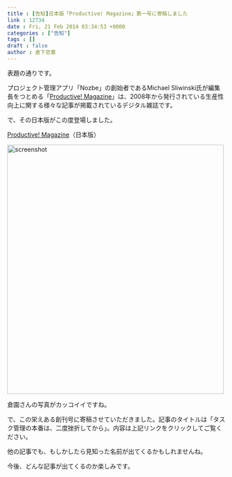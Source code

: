 ```yaml
---
title : [告知]日本版「Productive! Magazine」第一号に寄稿しました
link : 12734
date : Fri, 21 Feb 2014 03:34:53 +0000
categories : ["告知"]
tags : []
draft : false
author : 倉下忠憲
---
```


表題の通りです。

プロジェクト管理アプリ「Nozbe」の創始者であるMichael Sliwinski氏が編集長をつとめる「<a href="http://productivemag.com/" target="_blank">Productive! Magazine</a>」は、2008年から発行されている生産性向上に関する様々な記事が掲載されているデジタル雑誌です。

で、その日本版がこの度登場しました。

<a href="http://productivemag.jp/1" target="_blank">Productive! Magazine</a>（日本版）

<a href="http://productivemag.jp"><img src="https://rashita.net/blog/wp-content/uploads/2014/02/screenshot27.png" alt="screenshot" width="500" height="574" class="alignnone size-full wp-image-12735" /></a>

倉園さんの写真がカッコイイですね。

で、この栄えある創刊号に寄稿させていただきました。記事のタイトルは「タスク管理の本番は、二度挫折してから」。内容は上記リンクをクリックしてご覧ください。

他の記事でも、もしかしたら見知った名前が出てくるかもしれませんね。

今後、どんな記事が出てくるのか楽しみです。


